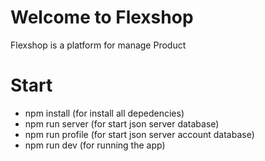 # Welcome to Flexshop

Flexshop is a platform for manage Product

# Start

- npm install (for install all depedencies)
- npm run server (for start json server database)
- npm run profile (for start json server account database)
- npm run dev (for running the app)
